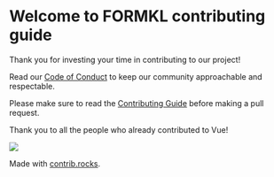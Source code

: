 # Welcome to FORMKL contributing guide

Thank you for investing your time in contributing to our project!

Read our [Code of Conduct](CODE_OF_CONDUCT.md) to keep our community approachable and respectable.

Please make sure to read the [Contributing Guide](https://formkl.org/learning/contribution-guide.html) before making a pull request.

Thank you to all the people who already contributed to Vue!

<a href="https://github.com/imrim12/formkl/graphs/contributors">
  <img src="https://contrib.rocks/image?repo=imrim12/formkl" />
</a>

Made with [contrib.rocks](https://contrib.rocks).
